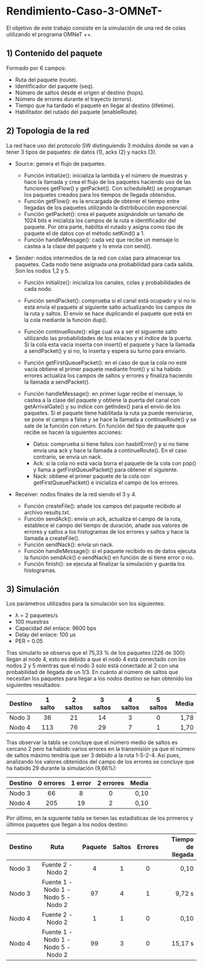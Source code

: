 # Rendimiento-Caso-3-OMNeT-

El objetivo de este trabajo consiste en la simulación de una red de colas utilizando el programa OMNeT ++.

## 1) Contenido del paquete

Formado por 6 campos:

- Ruta del paquete (route).
- Identificador del paquete (seq). 
- Número de saltos desde el origen al destino (hops).
- Número de errores durante el trayecto (errors).
- Tiempo que ha tardado el paquete en llegar al destino (lifetime).
- Habilitador del rutado del paquete (enableRoute).

## 2) Topología de la red

La red hace uso del protocolo SW distinguiendo 3 módulos donde se van a tener 3 tipos de paquetes: de datos (1), acks (2) y nacks (3). 

- Source: genera el flujo de paquetes.

  - Función initialize(): inicializa la lambda y el número de muestras y hace la llamada y crea el flujo de los paquetes haciendo uso de las funciones getFlow() y getPacket(). Con scheduleAt() se programan los paquetes creados para los tiempos de llegada obtenidos.
  - Función getFlow(): es la encargada de obtener el tiempo entre llegadas de los paquetes utilizando la distrbibucción exponencial.
  - Función getPacket(): crea el paquete asignándole un tamaño de 1024 bits e inicializa los campos de la ruta e identificador del paquete. Por otra parte, habilita el rutado y asigna como tipo de paquete el de datos con el método setKind() a 1.    
  - Función handleMessage(): cada vez que recibe un mensaje lo castea a la clase del paquete y lo envía con send().

- Sender: nodos intermedios de la red con colas para almacenar los paquetes. Cada nodo tiene asignada una probabilidad para cada salida. Son los nodos 1,2 y 5.

  - Función initialize(): inicializa los canales, colas y probabilidades de cada nodo.
  - Función sendPacket(): comprueba si el canal está ocupado y si no lo está envía el paquete al siguiente salto actualizando los campos de la ruta y saltos. El envío se hace duplicando el paquete que está en la cola mediante la función dup().
  - Función continueRoute(): elige cual va a ser el siguiente salto utilizando las probabilidades de los enlaces y el índice de la puerta. Si la cola esta vacía inserta con insert() el paquete y hace la llamada a sendPacket() y si no, lo inserta y espera su turno para enviarlo.
  - Función getFirstQueuePacket(): en el caso de que la cola no esté vacía obtiene el primer paquete mediante front() y si ha habido errores actualiza los campos de saltos y errores y finaliza haciendo la llamada a sendPacket().
  - Función handleMessage(): en primer lugar recibe el mensaje, lo castea a la clase del paquete y obtiene la puerta del canal con getArrivalGate() y su índice con getIndex() para el envío de los paquetes. Si el paquete tiene habilitada la ruta ya puede reenviarse, se pone el campo a false y se hace la llamada a continueRoute() y se sale de la función con return. En función del tipo de paquete que recibe se hacen la siguientes acciones:
  
    - Datos: comprueba si tiene fallos con hasbitError() y si no tiene envía una ack y hace la llamada a continueRoute(). En el caso contrario, se envía un nack.
    - Ack: si la cola no está vacía borra el paquete de la cola con pop() y llama a getFirstQueuePacket() para obtener el siguiente. 
    - Nack: obtiene el primer paquete de la cola con getFirstQueuePacket() e inicializa el campo de los errores.
        
- Receiver: nodos finales de la red siendo el 3 y 4.

  - Función createFile(): añade los campos del paquete recibido al archivo results.txt.
  - Función sendAck(): envía un ack, actualiza el campo de la ruta, establece el campo del tiempo de duración, añade sus valores de errores y satlos a los histogramas de los errores y saltos y hace la llamada a createFile().
  - Función sendNack(): envía un nack.
  - Función handleMessage(): si el paquete recibido es de datos ejecuta la función sendAck() o sendNack() en función de si tiene error o no.
  - Función finish(): se ejecuta al finalizar la simulación y guarda los histogramas.

## 3) Simulación

Los parámetros utilizados para la simulación son los siguientes:

- λ = 2 paquetes/s
- 100 muestras
- Capacidad del enlace: 9600 bps
- Delay del enlace: 100 µs
- PER = 0.05

Tras simularlo se observa que el 75,33 % de los paquetes (226 de 300) llegan al nodo 4, esto es debido a que el nodo 4 está conectado con los nodos 2 y 5 mientras que el nodo 3 solo está conectado al 2 con una probabilidad de llegada de un 1/3. En cuánto al número de saltos que necesitan los paquetes para llegar a los nodos destino se han obtenido los siguientes resultados:

| Destino | 1 salto | 2 saltos | 3 saltos | 4 saltos | 5 saltos | Media |
| :------------ | :-----: | :------: | :------: | :------: | :------: | ----: |
| Nodo 3        | 36       | 21        | 14        | 3        | 0        | 1,78  |
| Nodo 4        | 113       | 76        | 29        | 7        | 1        | 1,70  |

Tras observar la tabla se concluye que el número medio de saltos es cercano 2 pero ha habido varios errores en la transmisión ya que el número de saltos máximo tendría que ser 3 debido a la ruta 1-5-2-4. Así pues, analizando los valores obtenidos del campo de los errores se concluye que ha habido 29 durante la simulación (9,66%):

| Destino | 0 errores | 1 error | 2 errores | Media |
| :------------ | :-----: | :------: | :------: | ----: |
| Nodo 3        | 66       | 8        | 0        | 0,10  |
| Nodo 4        | 205       | 19        | 2          | 0,10  |

Por último, en la siguiente tabla se tienen las estadísticas de los primeros y últimos paquetes que llegan a los nodos destino:

| Destino | Ruta | Paquete | Saltos | Errores | Tiempo de llegada |
| :------------ | :-----: | :------: | :------: |  :------: | ----: |
| Nodo 3        | Fuente 2 - Nodo 2        | 4        | 1 | 0  | 0,10  |
| Nodo 3        | Fuente 1 - Nodo 1 - Nodo 5 - Nodo 2       | 97        | 4 | 1  | 9,72 s |
| Nodo 4        | Fuente 2 - Nodo 2       | 1       | 1 | 0  | 0,10  |
| Nodo 4        | Fuente 1 - Nodo 1 - Nodo 5 - Nodo 2       | 99        | 3 | 0  | 15,17 s  |

